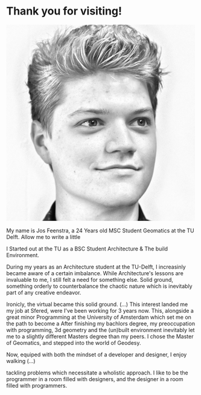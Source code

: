 # Thank you for visiting!

![My Face](../images/jos.jpg "My Face")

My name is Jos Feenstra, a 24 Years old MSC Student Geomatics at the TU Delft. Allow me to write a little

I Started out at the TU as a BSC Student Architecture & The build Environment.


During my years as an Architecture student at the TU-Delft,
I increasinly became aware of a certain imbalance.
While Architecture's lessons are invaluable to me,
I still felt a need for something else.
Solid ground, something orderly to counterbalance the chaotic nature which is inevitably part of any creative endeavor.

Ironicly, the virtual became this solid ground.
(...)
This interest landed me my job at Sfered, were I've been working for 3 years now.
This, alongside a great minor Programming at the University of Amsterdam which set me on the path to become a
After finishing my bachlors degree, my preoccupation with programming,
3d geometry and the (un)built environment inevitably let me to a slightly different Masters degree than my peers.
I chose the Master of Geomatics, and stepped into the world of Geodesy.

Now, equiped with both the mindset of a developer and designer, I enjoy walking (...)

tackling problems which necessitate a wholistic approach.
I like to be the programmer in a room filled with designers, and the designer in a room filled with programmers.
